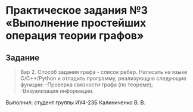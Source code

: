 # Практическое задания №3 «Выполнение простейших операция теории графов»

## Задание
>Вар 2. Способ задания графа - список ребер.
>Написать на языке С/C++/Python и отладить программу,
>реализующую следующие функции:
>-Проверка связности графа (по теореме);  
>-Визуализация информации.

Выполнил: студент группы ИУ4-23Б 
Калиниченко В. В.
